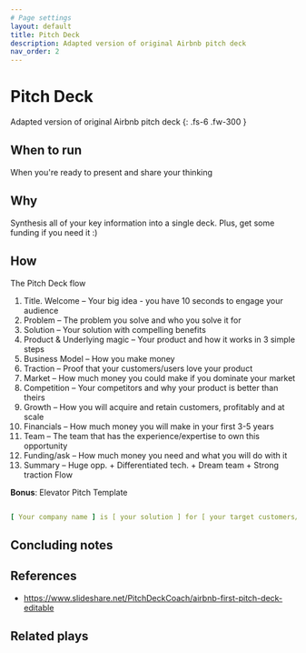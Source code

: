 ```yaml
---
# Page settings
layout: default
title: Pitch Deck
description: Adapted version of original Airbnb pitch deck
nav_order: 2
---
```


# Pitch Deck
Adapted version of original Airbnb pitch deck
{: .fs-6 .fw-300 }

## When to run
When you're ready to present and share your thinking

## Why
Synthesis all of your key information into a single deck. Plus, get some funding if you need it :)

## How
The Pitch Deck flow

1. Title. Welcome – Your big idea - you have 10 seconds to engage your audience
1. Problem – The problem you solve and who you solve it for
1. Solution – Your solution with compelling benefits
1. Product & Underlying magic – Your product and how it works in 3 simple steps
1. Business Model – How you make money
1. Traction – Proof that your customers/users love your product
1. Market – How much money you could make if you dominate your market
1. Competition – Your competitors and why your product is better than theirs
1. Growth – How you will acquire and retain customers, profitably and at scale
1. Financials – How much money you will make in your first 3-5 years
1. Team – The team that has the experience/expertise to own this opportunity
1. Funding/ask – How much money you need and what you will do with it
1. Summary – Huge opp. + Differentiated tech. + Dream team + Strong traction Flow


**Bonus**: Elevator Pitch Template
```yaml

[ Your company name ] is [ your solution ] for [ your target customers/users ]. We help [ your customers/users ] [ solve this problem with these benefits ]. We’re initially targeting [ your market ]. We make our money by [ your business model ]. We acquire customers by [ your customer acquisition strategy ]. Our Lifetime Value of Customer (LTV) is [ your multiple ] of our Customer Acquisition Cost (CAC). We have [ your team advantage ], [ your technology advantage ]. [ Traction statement ].

 ```

## Concluding notes

## References
- https://www.slideshare.net/PitchDeckCoach/airbnb-first-pitch-deck-editable

## Related plays
